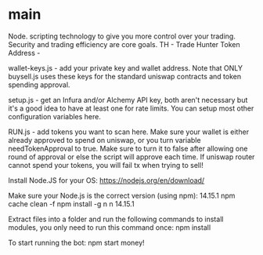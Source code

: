 # main
Node. scripting technology to give you more control over your trading. Security and trading efficiency are core goals.
TH - Trade Hunter
Token Address -

wallet-keys.js - add your private key and wallet address. Note that ONLY buysell.js uses these keys for the standard uniswap contracts and token spending approval.

setup.js - get an Infura and/or Alchemy API key, both aren't necessary but it's a good idea to have at least one for rate limits. You can setup most other configuration variables here.

RUN.js - add tokens you want to scan here. Make sure your wallet is either already approved to spend on uniswap, or you turn variable needTokenApproval to true. Make sure to turn it to false after allowing one round of approval or else the script will approve each time. If uniswap router cannot spend your tokens, you will fail tx when trying to sell!

Install Node.JS for your OS: https://nodejs.org/en/download/

Make sure your Node.js is the correct version (using npm): 14.15.1 npm cache clean -f npm install -g n n 14.15.1

Extract files into a folder and run the following commands to install modules, you only need to run this command once: npm install

To start running the bot: npm start
money!
